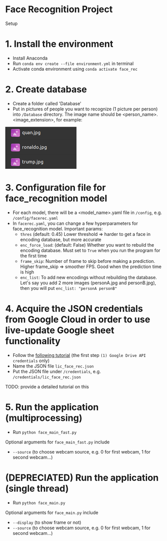 # Face Recognition Project

Setup

# 1. Install the environment
- Install Anaconda
- Run ```conda env create --file environment.yml``` in terminal
- Activate conda environment using ```conda activate face_rec```

# 2. Create database
- Create a folder called 'Database'
- Put in pictures of people you want to recognize (1 picture per person) into `/Database` directory. The image name should be <person_name>.<image_extension>, for example:

![](imgs/demo1.png) 

# 3. Configuration file for face_recognition model
- For each model, there will be a <model_name>.yaml file in ```/config```, e.g. ```/config/facerec.yaml```
- In ```facerec.yaml```, you can change a few hyperparameters for face_recognition model. Important params:
    - ```thres``` (default: 0.45) Lower threshold => harder to get a face in encoding database, but more accurate
    - ```enc_force_load```: (default: False) Whether you want to rebuild the encoding database. Must set to `True` when you run the program for the first time
    - ```frame_skip```: Number of frame to skip before making a prediction. Higher frame_skip => smoother FPS. Good when the prediction time is high
    - ```enc_list```: To add new encodings without rebuilding the database. Let's say you add 2 more images (personA.jpg and personB.jpg), then you will put ```enc_list: "personA personB"```


# 4. Acquire the JSON credentials from Google Cloud in order to use live-update Google sheet functionality
- Follow the [following tutorial](https://erikrood.com/Posts/py_gsheets.html#:~:text=Search%20for%20'Google%20Drive%20API'%2C%20enable%20it.&text=Select%20Compute%20Engine%20service%20default,it%20in%20through%20Python%20later) (the first step `(1) Google Drive API credentials` only)
- Name the JSON file `lic_face_rec.json`
- Put the JSON file under ```/credentials```, e.g. ```/credentials/lic_face_rec.json```

TODO: provide a detailed tutorial on this

# 5. Run the application (multiprocessing)
- Run ```python face_main_fast.py```

Optional arguments for ```face_main_fast.py``` include 
- `--source` (to choose webcam source, e.g. 0 for first webcam, 1 for second webcam...)

# (DEPRECIATED) Run the application (single thread)
- Run ```python face_main.py```

Optional arguments for ```face_main.py``` include 
- `--display` (to show frame or not)
- `--source` (to choose webcam source, e.g. 0 for first webcam, 1 for second webcam...)


